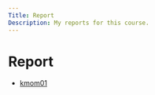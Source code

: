 ```yaml
---
Title: Report
Description: My reports for this course.
---
```


Report
============

* [kmom01](report/kmom01)
